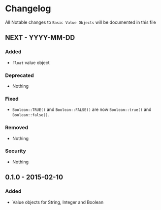 # Changelog

All Notable changes to `Basic Value Objects` will be documented in this file

## NEXT - YYYY-MM-DD

### Added
- `Float` value object

### Deprecated
- Nothing

### Fixed
- `Boolean::TRUE()` and `Boolean::FALSE()` are now `Boolean::true()` and `Boolean::false()`.

### Removed
- Nothing

### Security
- Nothing

## 0.1.0 - 2015-02-10

### Added
- Value objects for String, Integer and Boolean

